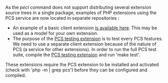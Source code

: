 
As the *pecl* command does not support distributing several extension source trees in a single package, examples of PHP extensions using the PCS service are now located in separate repositories :

- An example of a basic client extension [is available here](https://github.com/flaupretre/pcs-example). This may be used as a model for your own extension.
- The purpose of the [PCS testing extension](https://github.com/flaupretre/pcs-test) is to test every PCS features. We need to use a separate client extension because of the nature of PCS (a service for other extensions). In order to run the full PCS test suite, compile the [PCS testing extension](https://github.com/flaupretre/pcs-test) and run 'make test'.

These extensions require the PCS extension to be installed and activated (check with 'php -m | grep pcs') before they can be configured and compiled.
